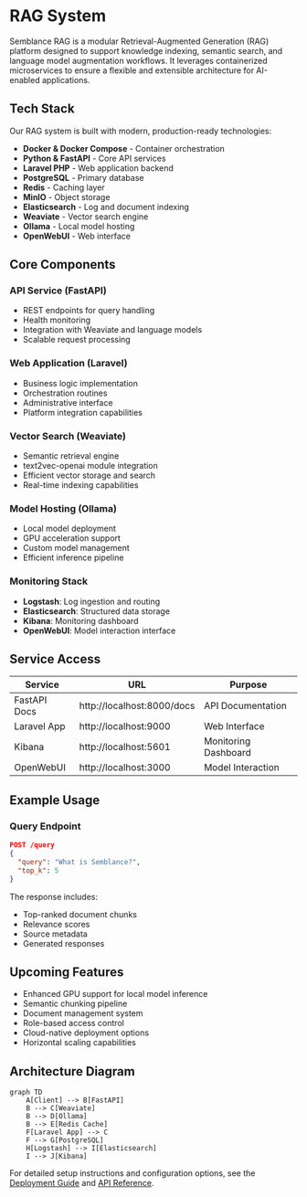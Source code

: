 # RAG System

Semblance RAG is a modular Retrieval-Augmented Generation (RAG) platform designed to support knowledge indexing, semantic search, and language model augmentation workflows. It leverages containerized microservices to ensure a flexible and extensible architecture for AI-enabled applications.

## Tech Stack

Our RAG system is built with modern, production-ready technologies:

- **Docker & Docker Compose** - Container orchestration
- **Python & FastAPI** - Core API services
- **Laravel PHP** - Web application backend
- **PostgreSQL** - Primary database
- **Redis** - Caching layer
- **MinIO** - Object storage
- **Elasticsearch** - Log and document indexing
- **Weaviate** - Vector search engine
- **Ollama** - Local model hosting
- **OpenWebUI** - Web interface

## Core Components

### API Service (FastAPI)
- REST endpoints for query handling
- Health monitoring
- Integration with Weaviate and language models
- Scalable request processing

### Web Application (Laravel)
- Business logic implementation
- Orchestration routines
- Administrative interface
- Platform integration capabilities

### Vector Search (Weaviate)
- Semantic retrieval engine
- text2vec-openai module integration
- Efficient vector storage and search
- Real-time indexing capabilities

### Model Hosting (Ollama)
- Local model deployment
- GPU acceleration support
- Custom model management
- Efficient inference pipeline

### Monitoring Stack
- **Logstash**: Log ingestion and routing
- **Elasticsearch**: Structured data storage
- **Kibana**: Monitoring dashboard
- **OpenWebUI**: Model interaction interface

## Service Access

| Service       | URL                         | Purpose                    |
|---------------|-----------------------------|----------------------------|
| FastAPI Docs  | http://localhost:8000/docs  | API Documentation         |
| Laravel App   | http://localhost:9000       | Web Interface             |
| Kibana        | http://localhost:5601       | Monitoring Dashboard      |
| OpenWebUI     | http://localhost:3000       | Model Interaction         |

## Example Usage

### Query Endpoint

```json
POST /query
{
  "query": "What is Semblance?",
  "top_k": 5
}
```

The response includes:
- Top-ranked document chunks
- Relevance scores
- Source metadata
- Generated responses

## Upcoming Features

- Enhanced GPU support for local model inference
- Semantic chunking pipeline
- Document management system
- Role-based access control
- Cloud-native deployment options
- Horizontal scaling capabilities

## Architecture Diagram

```mermaid
graph TD
    A[Client] --> B[FastAPI]
    B --> C[Weaviate]
    B --> D[Ollama]
    B --> E[Redis Cache]
    F[Laravel App] --> C
    F --> G[PostgreSQL]
    H[Logstash] --> I[Elasticsearch]
    I --> J[Kibana]
```

For detailed setup instructions and configuration options, see the [Deployment Guide](./deployment.md) and [API Reference](./api-reference.md). 
